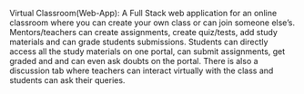 Virtual Classroom(Web-App):
A Full Stack web application for an online classroom where you can create your own class or can join someone else’s.
Mentors/teachers can create assignments, create quiz/tests, add study materials and can grade students submissions. Students can directly access all the study materials on one portal, can submit assignments, get graded and and can even ask doubts on the portal.
There is also a discussion tab where teachers can interact virtually with the class and students can ask their queries.
